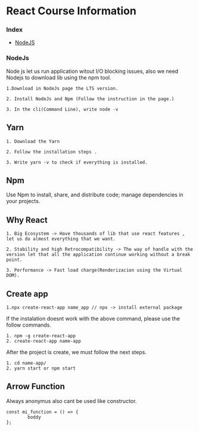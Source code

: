 ﻿# React Course Information

### Index

* [NodeJS](#nodejs)

### NodeJs

Node js let us run application witout I/O blocking issues, also we need Nodejs to download lib using the npm tool.

	1.Download in NodeJs page the LTS version.

	2. Install NodeJs and Npm (Follow the instruction in the page.)

	3. In the cli(Command Line), write node -v  

## Yarn

	1. Download the Yarn

	2. Follow the installation steps .

	3. Write yarn -v to check if everything is installed.

## Npm

Use Npm to install, share, and distribute code; manage dependencies in your projects.

## Why React

	1. Big Ecosystem -> Have thousands of lib that use react features , let us do almost everything that we want.

	2. Stability and high Retrocompatibility -> The way of handle with the version let that all the application continue working without a break point.

	3. Performance -> Fast load charge(Renderizacion using the Virtual DOM).

## Create app


	1.npx create-react-app name_app // npx -> install external package

If the instalation doesnt work with the above command, please use the follow commands.

	1. npm -g create-react-app
	2. create-react-app name-app

After the project is create, we must follow the next steps.

	1. cd name-app/
	2. yarn start or npm start

## Arrow Function

Always anonymus also cant be used like constructor.

	const mi_function = () => {
			boddy
	};







